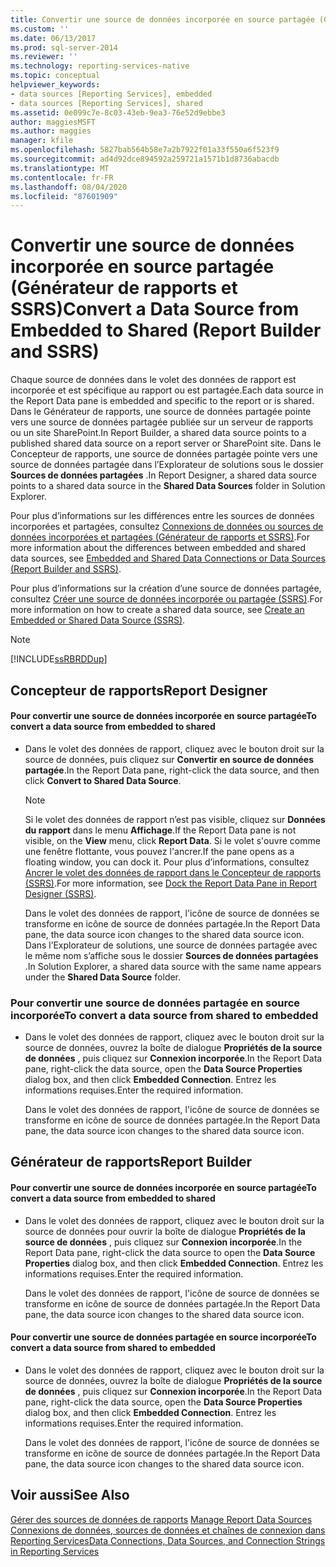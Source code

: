 ```yaml
---
title: Convertir une source de données incorporée en source partagée (Générateur de rapports et SSRS) | Microsoft Docs
ms.custom: ''
ms.date: 06/13/2017
ms.prod: sql-server-2014
ms.reviewer: ''
ms.technology: reporting-services-native
ms.topic: conceptual
helpviewer_keywords:
- data sources [Reporting Services], embedded
- data sources [Reporting Services], shared
ms.assetid: 0e099c7e-8c03-43eb-9ea3-76e52d9ebbe3
author: maggiesMSFT
ms.author: maggies
manager: kfile
ms.openlocfilehash: 5827bab564b58e7a2b7922f01a33f550a6f523f9
ms.sourcegitcommit: ad4d92dce894592a259721a1571b1d8736abacdb
ms.translationtype: MT
ms.contentlocale: fr-FR
ms.lasthandoff: 08/04/2020
ms.locfileid: "87601909"
---
```

# <a name="convert-a-data-source-from-embedded-to-shared-report-builder-and-ssrs"></a><span data-ttu-id="805bd-102">Convertir une source de données incorporée en source partagée (Générateur de rapports et SSRS)</span><span class="sxs-lookup"><span data-stu-id="805bd-102">Convert a Data Source from Embedded to Shared (Report Builder and SSRS)</span></span>
  <span data-ttu-id="805bd-103">Chaque source de données dans le volet des données de rapport est incorporée et est spécifique au rapport ou est partagée.</span><span class="sxs-lookup"><span data-stu-id="805bd-103">Each data source in the Report Data pane is embedded and specific to the report or is shared.</span></span> <span data-ttu-id="805bd-104">Dans le Générateur de rapports, une source de données partagée pointe vers une source de données partagée publiée sur un serveur de rapports ou un site SharePoint.</span><span class="sxs-lookup"><span data-stu-id="805bd-104">In Report Builder, a shared data source points to a published shared data source on a report server or SharePoint site.</span></span> <span data-ttu-id="805bd-105">Dans le Concepteur de rapports, une source de données partagée pointe vers une source de données partagée dans l’Explorateur de solutions sous le dossier **Sources de données partagées** .</span><span class="sxs-lookup"><span data-stu-id="805bd-105">In Report Designer, a shared data source points to a shared data source in the **Shared Data Sources** folder in Solution Explorer.</span></span>  
  
 <span data-ttu-id="805bd-106">Pour plus d’informations sur les différences entre les sources de données incorporées et partagées, consultez [Connexions de données ou sources de données incorporées et partagées &#40;Générateur de rapports et SSRS&#41;](../embedded-and-shared-data-connections-or-data-sources-report-builder-and-ssrs.md).</span><span class="sxs-lookup"><span data-stu-id="805bd-106">For more information about the differences between embedded and shared data sources, see [Embedded and Shared Data Connections or Data Sources &#40;Report Builder and SSRS&#41;](../embedded-and-shared-data-connections-or-data-sources-report-builder-and-ssrs.md).</span></span>  
  
 <span data-ttu-id="805bd-107">Pour plus d’informations sur la création d’une source de données partagée, consultez [Créer une source de données incorporée ou partagée &#40;SSRS&#41;](../create-an-embedded-or-shared-data-source-ssrs.md).</span><span class="sxs-lookup"><span data-stu-id="805bd-107">For more information on how to create a shared data source, see [Create an Embedded or Shared Data Source &#40;SSRS&#41;](../create-an-embedded-or-shared-data-source-ssrs.md).</span></span>  
  
> [!NOTE]  
>  [!INCLUDE[ssRBRDDup](../../includes/ssrbrddup-md.md)]  
  
## <a name="report-designer"></a><span data-ttu-id="805bd-108">Concepteur de rapports</span><span class="sxs-lookup"><span data-stu-id="805bd-108">Report Designer</span></span>  
  
#### <a name="to-convert-a-data-source-from-embedded-to-shared"></a><span data-ttu-id="805bd-109">Pour convertir une source de données incorporée en source partagée</span><span class="sxs-lookup"><span data-stu-id="805bd-109">To convert a data source from embedded to shared</span></span>  
  
-   <span data-ttu-id="805bd-110">Dans le volet des données de rapport, cliquez avec le bouton droit sur la source de données, puis cliquez sur **Convertir en source de données partagée**.</span><span class="sxs-lookup"><span data-stu-id="805bd-110">In the Report Data pane, right-click the data source, and then click **Convert to Shared Data Source**.</span></span>  
  
    > [!NOTE]  
    >  <span data-ttu-id="805bd-111">Si le volet des données de rapport n’est pas visible, cliquez sur **Données du rapport** dans le menu **Affichage**.</span><span class="sxs-lookup"><span data-stu-id="805bd-111">If the Report Data pane is not visible, on the **View** menu, click **Report Data**.</span></span> <span data-ttu-id="805bd-112">Si le volet s'ouvre comme une fenêtre flottante, vous pouvez l'ancrer.</span><span class="sxs-lookup"><span data-stu-id="805bd-112">If the pane opens as a floating window, you can dock it.</span></span> <span data-ttu-id="805bd-113">Pour plus d’informations, consultez [Ancrer le volet des données de rapport dans le Concepteur de rapports &#40;SSRS&#41;](../tools/dock-the-report-data-pane-in-report-designer-ssrs.md).</span><span class="sxs-lookup"><span data-stu-id="805bd-113">For more information, see [Dock the Report Data Pane in Report Designer &#40;SSRS&#41;](../tools/dock-the-report-data-pane-in-report-designer-ssrs.md).</span></span>  
  
     <span data-ttu-id="805bd-114">Dans le volet des données de rapport, l'icône de source de données se transforme en icône de source de données partagée.</span><span class="sxs-lookup"><span data-stu-id="805bd-114">In the Report Data pane, the data source icon changes to the shared data source icon.</span></span> <span data-ttu-id="805bd-115">Dans l’Explorateur de solutions, une source de données partagée avec le même nom s’affiche sous le dossier **Sources de données partagées** .</span><span class="sxs-lookup"><span data-stu-id="805bd-115">In Solution Explorer, a shared data source with the same name appears under the **Shared Data Source** folder.</span></span>  
  
### <a name="to-convert-a-data-source-from-shared-to-embedded"></a><span data-ttu-id="805bd-116">Pour convertir une source de données partagée en source incorporée</span><span class="sxs-lookup"><span data-stu-id="805bd-116">To convert a data source from shared to embedded</span></span>  
  
-   <span data-ttu-id="805bd-117">Dans le volet des données de rapport, cliquez avec le bouton droit sur la source de données, ouvrez la boîte de dialogue **Propriétés de la source de données** , puis cliquez sur **Connexion incorporée**.</span><span class="sxs-lookup"><span data-stu-id="805bd-117">In the Report Data pane, right-click the data source, open the **Data Source Properties** dialog box, and then click **Embedded Connection**.</span></span> <span data-ttu-id="805bd-118">Entrez les informations requises.</span><span class="sxs-lookup"><span data-stu-id="805bd-118">Enter the required information.</span></span>  
  
     <span data-ttu-id="805bd-119">Dans le volet des données de rapport, l'icône de source de données se transforme en icône de source de données partagée.</span><span class="sxs-lookup"><span data-stu-id="805bd-119">In the Report Data pane, the data source icon changes to the shared data source icon.</span></span>  
  
## <a name="report-builder"></a><span data-ttu-id="805bd-120">Générateur de rapports</span><span class="sxs-lookup"><span data-stu-id="805bd-120">Report Builder</span></span>  
  
#### <a name="to-convert-a-data-source-from-embedded-to-shared"></a><span data-ttu-id="805bd-121">Pour convertir une source de données incorporée en source partagée</span><span class="sxs-lookup"><span data-stu-id="805bd-121">To convert a data source from embedded to shared</span></span>  
  
-   <span data-ttu-id="805bd-122">Dans le volet des données de rapport, cliquez avec le bouton droit sur la source de données pour ouvrir la boîte de dialogue **Propriétés de la source de données** , puis cliquez sur **Connexion incorporée**.</span><span class="sxs-lookup"><span data-stu-id="805bd-122">In the Report Data pane, right-click the data source to open the **Data Source Properties** dialog box, and then click **Embedded Connection**.</span></span> <span data-ttu-id="805bd-123">Entrez les informations requises.</span><span class="sxs-lookup"><span data-stu-id="805bd-123">Enter the required information.</span></span>  
  
     <span data-ttu-id="805bd-124">Dans le volet des données de rapport, l'icône de source de données se transforme en icône de source de données partagée.</span><span class="sxs-lookup"><span data-stu-id="805bd-124">In the Report Data pane, the data source icon changes to the shared data source icon.</span></span>  
  
#### <a name="to-convert-a-data-source-from-shared-to-embedded"></a><span data-ttu-id="805bd-125">Pour convertir une source de données partagée en source incorporée</span><span class="sxs-lookup"><span data-stu-id="805bd-125">To convert a data source from shared to embedded</span></span>  
  
-   <span data-ttu-id="805bd-126">Dans le volet des données de rapport, cliquez avec le bouton droit sur la source de données, ouvrez la boîte de dialogue **Propriétés de la source de données** , puis cliquez sur **Connexion incorporée**.</span><span class="sxs-lookup"><span data-stu-id="805bd-126">In the Report Data pane, right-click the data source, open the **Data Source Properties** dialog box, and then click **Embedded Connection**.</span></span> <span data-ttu-id="805bd-127">Entrez les informations requises.</span><span class="sxs-lookup"><span data-stu-id="805bd-127">Enter the required information.</span></span>  
  
     <span data-ttu-id="805bd-128">Dans le volet des données de rapport, l'icône de source de données se transforme en icône de source de données partagée.</span><span class="sxs-lookup"><span data-stu-id="805bd-128">In the Report Data pane, the data source icon changes to the shared data source icon.</span></span>  
  
## <a name="see-also"></a><span data-ttu-id="805bd-129">Voir aussi</span><span class="sxs-lookup"><span data-stu-id="805bd-129">See Also</span></span>  
 <span data-ttu-id="805bd-130">[Gérer des sources de données de rapports](manage-report-data-sources.md) </span><span class="sxs-lookup"><span data-stu-id="805bd-130">[Manage Report Data Sources](manage-report-data-sources.md) </span></span>  
 [<span data-ttu-id="805bd-131">Connexions de données, sources de données et chaînes de connexion dans Reporting Services</span><span class="sxs-lookup"><span data-stu-id="805bd-131">Data Connections, Data Sources, and Connection Strings in Reporting Services</span></span>](../data-connections-data-sources-and-connection-strings-in-reporting-services.md)  
  
  
